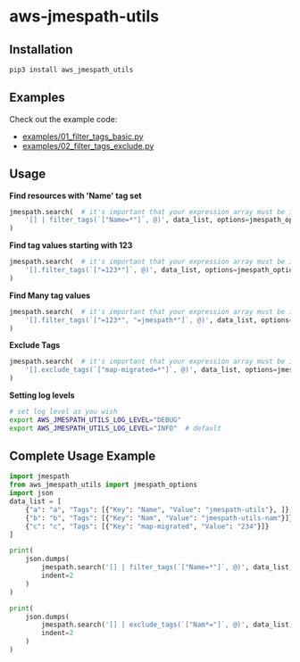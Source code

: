# aws-jmespath-utils

## Installation

```bash
pip3 install aws_jmespath_utils
```

## Examples

Check out the example code:

- [examples/01_filter_tags_basic.py](./examples/01_filter_tags_basic.py)
- [examples/02_filter_tags_exclude.py](./examples/02_filter_tags_exclude.py)

## Usage

**Find resources with 'Name' tag set**

```python
jmespath.search(  # it's important that your expression array must be inside `` backticks
    '[] | filter_tags(`["Name=*"]`, @)', data_list, options=jmespath_options
)
```

**Find tag values starting with 123**

```python
jmespath.search(  # it's important that your expression array must be inside `` backticks
    '[].filter_tags(`["=123*"]`, @)', data_list, options=jmespath_options
)
```

**Find Many tag values**

```python
jmespath.search(  # it's important that your expression array must be inside `` backticks
    '[].filter_tags(`["=123*", "=jmespath*"]`, @)', data_list, options=jmespath_options
)
```

**Exclude Tags**

```python
jmespath.search(  # it's important that your expression array must be inside `` backticks
    '[].exclude_tags(`["map-migrated=*"]`, @)', data_list, options=jmespath_options
)
```

**Setting log levels**

```bash
# set log level as you wish
export AWS_JMESPATH_UTILS_LOG_LEVEL="DEBUG"   
export AWS_JMESPATH_UTILS_LOG_LEVEL="INFO"  # default   
```



## Complete Usage Example

```python
import jmespath
from aws_jmespath_utils import jmespath_options
import json
data_list = [    
    {"a": "a", "Tags": [{"Key": "Name", "Value": "jmespath-utils"}, ]},
    {"b": "b", "Tags": [{"Key": "Nam", "Value": "jmespath-utils-nam"}]},
    {"c": "c", "Tags": [{"Key": "map-migrated", "Value": "234"}]}
]

print(
    json.dumps(
        jmespath.search('[] | filter_tags(`["Name=*"]`, @)', data_list, options=jmespath_options),
        indent=2
    )
)

print(
    json.dumps(
        jmespath.search('[] | exclude_tags(`["Nam*="]`, @)', data_list, options=jmespath_options),
        indent=2
    )
)

```